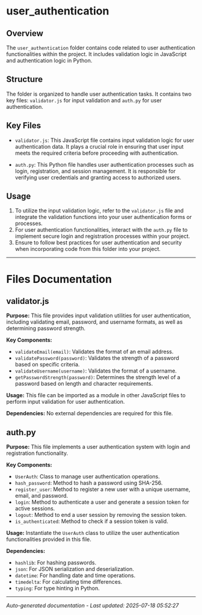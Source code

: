 # user_authentication

## Overview
The `user_authentication` folder contains code related to user authentication functionalities within the project. It includes validation logic in JavaScript and authentication logic in Python.

## Structure
The folder is organized to handle user authentication tasks. It contains two key files: `validator.js` for input validation and `auth.py` for user authentication.

## Key Files
- `validator.js`: This JavaScript file contains input validation logic for user authentication data. It plays a crucial role in ensuring that user input meets the required criteria before proceeding with authentication.
  
- `auth.py`: This Python file handles user authentication processes such as login, registration, and session management. It is responsible for verifying user credentials and granting access to authorized users.

## Usage
1. To utilize the input validation logic, refer to the `validator.js` file and integrate the validation functions into your user authentication forms or processes.
2. For user authentication functionalities, interact with the `auth.py` file to implement secure login and registration processes within your project.
3. Ensure to follow best practices for user authentication and security when incorporating code from this folder into your project.

---

# Files Documentation

## validator.js

**Purpose:** This file provides input validation utilities for user authentication, including validating email, password, and username formats, as well as determining password strength.

**Key Components:**
- `validateEmail(email)`: Validates the format of an email address.
- `validatePassword(password)`: Validates the strength of a password based on specific criteria.
- `validateUsername(username)`: Validates the format of a username.
- `getPasswordStrength(password)`: Determines the strength level of a password based on length and character requirements.

**Usage:** This file can be imported as a module in other JavaScript files to perform input validation for user authentication.

**Dependencies:** No external dependencies are required for this file.

## auth.py

**Purpose:** This file implements a user authentication system with login and registration functionality.

**Key Components:**
- `UserAuth`: Class to manage user authentication operations.
- `hash_password`: Method to hash a password using SHA-256.
- `register_user`: Method to register a new user with a unique username, email, and password.
- `login`: Method to authenticate a user and generate a session token for active sessions.
- `logout`: Method to end a user session by removing the session token.
- `is_authenticated`: Method to check if a session token is valid.

**Usage:** Instantiate the `UserAuth` class to utilize the user authentication functionalities provided in this file.

**Dependencies:**
- `hashlib`: For hashing passwords.
- `json`: For JSON serialization and deserialization.
- `datetime`: For handling date and time operations.
- `timedelta`: For calculating time differences.
- `typing`: For type hinting in Python.

---
*Auto-generated documentation - Last updated: 2025-07-18 05:52:27*
